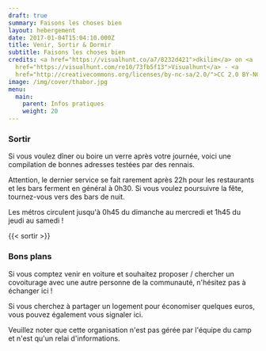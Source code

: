 ```yaml
---
draft: true
summary: Faisons les choses bien
layout: hebergement
date: 2017-01-04T15:04:10.000Z
title: Venir, Sortir & Dormir
subtitle: Faisons les choses bien
credits: <a href="https://visualhunt.co/a7/8232d421">dkilim</a> on <a
  href="https://visualhunt.com/re10/73fb5f13">Visualhunt</a> - <a
  href="http://creativecommons.org/licenses/by-nc-sa/2.0/">CC 2.0 BY-NC-SA</a>
image: /img/cover/thabor.jpg
menu:
  main:
    parent: Infos pratiques
    weight: 20
---
```



### Sortir

Si vous voulez dîner ou boire un verre après votre journée, voici une compilation de bonnes adresses testées par des rennais.

Attention, le dernier service se fait rarement après 22h pour les restaurants et les bars ferment en général à 0h30. Si vous voulez poursuivre la fête, tournez-vous vers des bars de nuit.

Les métros circulent jusqu'à 0h45 du dimanche au mercredi et 1h45 du jeudi au samedi !

{{< sortir >}}

### Bons plans

Si vous comptez venir en voiture et souhaitez proposer / chercher un covoiturage avec une autre personne de la communauté, n'hésitez pas à échanger ici !

Si vous cherchez à partager un logement pour économiser quelques euros, vous pouvez également vous signaler ici.

Veuillez noter que cette organisation n'est pas gérée par l'équipe du camp et n'est qu'un relai d'informations.
